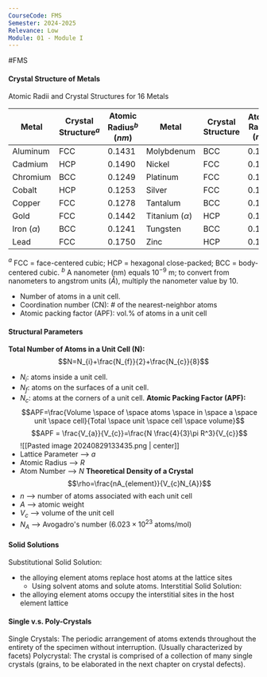 ```yaml
---
CourseCode: FMS
Semester: 2024-2025
Relevance: Low
Module: 01 - Module I
---
```

#FMS 
#### Crystal Structure of Metals
Atomic Radii and Crystal Structures for 16 Metals

| Metal           | Crystal Structure$^a$ | Atomic Radius$^b$ $(nm)$ | Metal               | Crystal Structure | Atomic Radius $(nm)$ |
| --------------- | --------------------- | ------------------------ | ------------------- | ----------------- | -------------------- |
| Aluminum        | FCC                   | 0.1431                   | Molybdenum          | BCC               | 0.1363               |
| Cadmium         | HCP                   | 0.1490                   | Nickel              | FCC               | 0.1246               |
| Chromium        | BCC                   | 0.1249                   | Platinum            | FCC               | 0.1387               |
| Cobalt          | HCP                   | 0.1253                   | Silver              | FCC               | 0.1445               |
| Copper          | FCC                   | 0.1278                   | Tantalum            | BCC               | 0.1430               |
| Gold            | FCC                   | 0.1442                   | Titanium ($\alpha$) | HCP               | 0.1445               |
| Iron ($\alpha$) | BCC                   | 0.1241                   | Tungsten            | BCC               | 0.1371               |
| Lead            | FCC                   | 0.1750                   | Zinc                | HCP               | 0.1332               |
$^a$ FCC = face-centered cubic; HCP = hexagonal close-packed; BCC = body-centered cubic.
$^b$ A nanometer (nm) equals $10^{-9}$ m; to convert from nanometers to angstrom units ($Å$), multiply the nanometer value by 10.
- Number of atoms in a unit cell.
- Coordination number (CN): # of the nearest-neighbor atoms
- Atomic packing factor (APF): vol.% of atoms in a unit cell
#### Structural Parameters
**Total Number of Atoms in a Unit Cell (N):**
$$N=N_{i}+\frac{N_{f}}{2}+\frac{N_{c}}{8}$$
- $N_{i}$: atoms inside a unit cell.
- $N_{f}$: atoms on the surfaces of a unit cell.
- $N_{c}$: atoms at the corners of a unit cell.
**Atomic Packing Factor (APF):**
$$APF=\frac{Volume \space of \space atoms \space in \space a \space unit \space cell}{Total \space unit \space cell \space volume}$$
$$APF = \frac{V_{a}}{V_{c}}=\frac{N \frac{4}{3}\pi R^3}{V_{c}}$$
![[Pasted image 20240829133435.png | center]]
- Lattice Parameter --> $a$
- Atomic Radius --> $R$
- Atom Number --> $N$
**Theoretical Density of a Crystal**
$$\rho=\frac{nA_{element}}{V_{c}N_{A}}$$
- $n$ --> number of atoms associated with each unit cell
- $A$ --> atomic weight
- $V_{c}$ --> volume of the unit cell
- $N_{A}$ --> Avogadro's number ($6.023\times 10^{23}$ atoms/mol)
#### Solid Solutions
Substitutional Solid Solution:
- the alloying element atoms replace host atoms at the lattice sites
	- Using solvent atoms and solute atoms.
Interstitial Solid Solution:
- the alloying element atoms occupy the interstitial sites in the host element lattice
#### Single v.s. Poly-Crystals
Single Crystals: The periodic arrangement of atoms extends throughout the entirety of the specimen without interruption. (Usually characterized by facets)
Polycrystal: The crystal is comprised of a collection of many single crystals (grains, to be elaborated in the next chapter on crystal defects).
